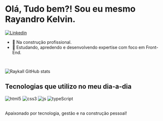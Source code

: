 <h1 align="left">Olá, Tudo bem?! Sou eu mesmo Rayandro Kelvin.</h1>

[![Linkedin](https://img.shields.io/badge/LinkedIn-0077B5?style=for-the-badge&logo=linkedin&logoColor=white)](www.linkedin.com/in/rayandro-kelvin)

- 🔭 Na construção profissional.
- 🌱 Estudando, apredendo e desenvolvendo expertise com foco em Front-End.
</br>

![Raykall GitHub stats](https://github-readme-stats.vercel.app/api?username=raykall&show_icons=true&theme=highcontrast)

## Tecnologias que utilizo no meu dia-a-dia

<div style="display: inline-block margin-right: 8px;">
  <img align="center" alt="html5" src="https://img.shields.io/badge/HTML5-E34F26?style=for-the-badge&logo=html5&logoColor=white" href="#">
   <img align="center" alt="css3" src="https://img.shields.io/badge/CSS3-1572B6?style=for-the-badge&logo=css3&logoColor=white" href="#">
    <img align="center" alt="js" src="https://img.shields.io/badge/JavaScript-F7DF1E?style=for-the-badge&logo=javascript&logoColor=black" href="#">
    <img align="center" alt="typeScript" src="https://img.shields.io/badge/TypeScript-007ACC?style=for-the-badge&logo=typescript&logoColor=white" href="#">
</div>
</br>
<p>Apaixonado por tecnologia, gestão e na construção pessoal!</p>
